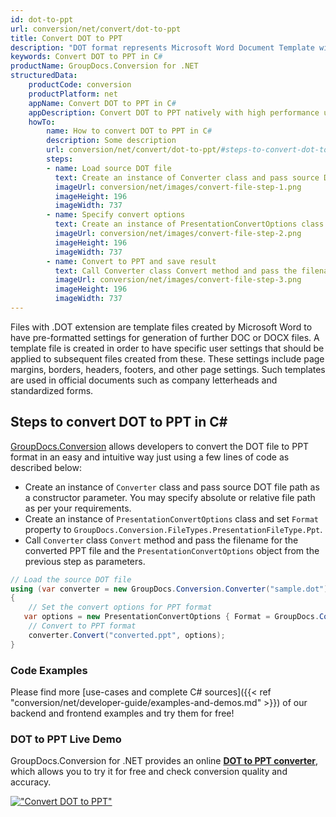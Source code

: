 ```yaml
---
id: dot-to-ppt
url: conversion/net/convert/dot-to-ppt
title: Convert DOT to PPT
description: "DOT format represents Microsoft Word Document Template with .dot extension. Learn how to convert DOT to PPT file programmatically in C# language using GroupDocs.Conversion for .NET library."
keywords: Convert DOT to PPT in C#
productName: GroupDocs.Conversion for .NET
structuredData:
    productCode: conversion
    productPlatform: net
    appName: Convert DOT to PPT in C#
    appDescription: Convert DOT to PPT natively with high performance using C# language and server side GroupDocs.Conversion for .NET APIs, without the use of any software like Microsoft or Open Office.
    howTo:
        name: How to convert DOT to PPT in C# 
        description: Some description
        url: conversion/net/convert/dot-to-ppt/#steps-to-convert-dot-to-ppt-in-c
        steps:
        - name: Load source DOT file 
          text: Create an instance of Converter class and pass source DOT file path as a constructor parameter. You may specify absolute or relative file path as per your requirements. 
          imageUrl: conversion/net/images/convert-file-step-1.png
          imageHeight: 196
          imageWidth: 737
        - name: Specify convert options 
          text: Create an instance of PresentationConvertOptions class.
          imageUrl: conversion/net/images/convert-file-step-2.png
          imageHeight: 196
          imageWidth: 737
        - name: Convert to PPT and save result 
          text: Call Converter class Convert method and pass the filename for the converted HTML file and the PresentationConvertOptions object from the previous step as parameters.
          imageUrl: conversion/net/images/convert-file-step-3.png
          imageHeight: 196
          imageWidth: 737
---
```


Files with .DOT extension are template files created by Microsoft Word to have pre-formatted settings for generation of further DOC or DOCX files. A template file is created in order to have specific user settings that should be applied to subsequent files created from these. These settings include page margins, borders, headers, footers, and other page settings. Such templates are used in official documents such as company letterheads and standardized forms.

## Steps to convert DOT to PPT in C#

[GroupDocs.Conversion](https://products.groupdocs.com/conversion/net) allows developers to convert the DOT file to PPT format in an easy and intuitive way just using a few lines of code as described below:

* Create an instance of `Converter` class and pass source DOT file path as a constructor parameter. You may specify absolute or relative file path as per your requirements. 
* Create an instance of `PresentationConvertOptions` class and set `Format` property to `GroupDocs.Conversion.FileTypes.PresentationFileType.Ppt`.
* Call `Converter` class `Convert` method and pass the filename for the converted PPT file and the `PresentationConvertOptions` object from the previous step as parameters.

```csharp
// Load the source DOT file
using (var converter = new GroupDocs.Conversion.Converter("sample.dot"))
{
    // Set the convert options for PPT format
   var options = new PresentationConvertOptions { Format = GroupDocs.Conversion.FileTypes.PresentationFileType.Ppt };
    // Convert to PPT format
    converter.Convert("converted.ppt", options);
}
```

### Code Examples

Please find more [use-cases and complete C# sources]({{< ref "conversion/net/developer-guide/examples-and-demos.md" >}}) of our backend and frontend examples and try them for free!

### DOT to PPT Live Demo

GroupDocs.Conversion for .NET provides an online [**DOT to PPT converter**](https://products.groupdocs.app/conversion/dot-to-ppt), which allows you to try it for free and check conversion quality and accuracy.

[!["Convert DOT to PPT"](conversion/net/images/convert-to-ppt/convert-dot-to-ppt.png)](https://products.groupdocs.app/conversion/dot-to-ppt)